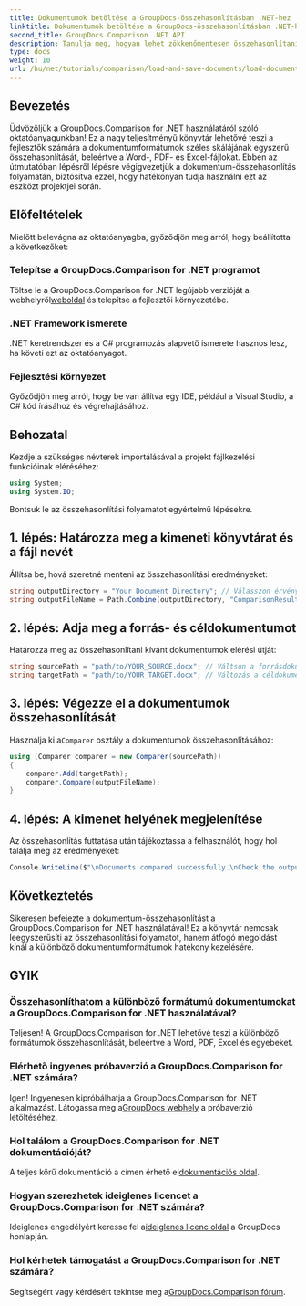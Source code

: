 ```yaml
---
title: Dokumentumok betöltése a GroupDocs-összehasonlításban .NET-hez
linktitle: Dokumentumok betöltése a GroupDocs-összehasonlításban .NET-hez
second_title: GroupDocs.Comparison .NET API
description: Tanulja meg, hogyan lehet zökkenőmentesen összehasonlítani a különböző dokumentumformátumokat – beleértve a Word-t, a PDF-t és az Excelt – ennek a robusztus könyvtárnak a használatával. Tökéletes minden szintű fejlesztő számára, ez a lépésről lépésre haladó oktatóanyag.
type: docs
weight: 10
url: /hu/net/tutorials/comparison/load-and-save-documents/load-documents/
---
```

## Bevezetés

Üdvözöljük a GroupDocs.Comparison for .NET használatáról szóló oktatóanyagunkban! Ez a nagy teljesítményű könyvtár lehetővé teszi a fejlesztők számára a dokumentumformátumok széles skálájának egyszerű összehasonlítását, beleértve a Word-, PDF- és Excel-fájlokat. Ebben az útmutatóban lépésről lépésre végigvezetjük a dokumentum-összehasonlítás folyamatán, biztosítva ezzel, hogy hatékonyan tudja használni ezt az eszközt projektjei során.

## Előfeltételek

Mielőtt belevágna az oktatóanyagba, győződjön meg arról, hogy beállította a következőket:

### Telepítse a GroupDocs.Comparison for .NET programot
 Töltse le a GroupDocs.Comparison for .NET legújabb verzióját a webhelyről[weboldal](https://releases.groupdocs.com/comparison/net/) és telepítse a fejlesztői környezetébe.

### .NET Framework ismerete
.NET keretrendszer és a C# programozás alapvető ismerete hasznos lesz, ha követi ezt az oktatóanyagot.

### Fejlesztési környezet
Győződjön meg arról, hogy be van állítva egy IDE, például a Visual Studio, a C# kód írásához és végrehajtásához.

## Behozatal

Kezdje a szükséges névterek importálásával a projekt fájlkezelési funkcióinak eléréséhez:

```csharp
using System;
using System.IO;
```

Bontsuk le az összehasonlítási folyamatot egyértelmű lépésekre.

## 1. lépés: Határozza meg a kimeneti könyvtárat és a fájl nevét

Állítsa be, hová szeretné menteni az összehasonlítási eredményeket:

```csharp
string outputDirectory = "Your Document Directory"; // Válasszon érvényes elérési utat
string outputFileName = Path.Combine(outputDirectory, "ComparisonResult.docx");
```

## 2. lépés: Adja meg a forrás- és céldokumentumot

Határozza meg az összehasonlítani kívánt dokumentumok elérési útját:

```csharp
string sourcePath = "path/to/YOUR_SOURCE.docx"; // Váltson a forrásdokumentum elérési útjára
string targetPath = "path/to/YOUR_TARGET.docx"; // Változás a céldokumentum elérési útjára
```

## 3. lépés: Végezze el a dokumentumok összehasonlítását

 Használja ki a`Comparer` osztály a dokumentumok összehasonlításához:

```csharp
using (Comparer comparer = new Comparer(sourcePath))
{
    comparer.Add(targetPath);
    comparer.Compare(outputFileName);
}
```

## 4. lépés: A kimenet helyének megjelenítése

Az összehasonlítás futtatása után tájékoztassa a felhasználót, hogy hol találja meg az eredményeket:

```csharp
Console.WriteLine($"\nDocuments compared successfully.\nCheck the output in: {outputDirectory}");
```

## Következtetés

Sikeresen befejezte a dokumentum-összehasonlítást a GroupDocs.Comparison for .NET használatával! Ez a könyvtár nemcsak leegyszerűsíti az összehasonlítási folyamatot, hanem átfogó megoldást kínál a különböző dokumentumformátumok hatékony kezelésére.

## GYIK

### Összehasonlíthatom a különböző formátumú dokumentumokat a GroupDocs.Comparison for .NET használatával?
Teljesen! A GroupDocs.Comparison for .NET lehetővé teszi a különböző formátumok összehasonlítását, beleértve a Word, PDF, Excel és egyebeket.

### Elérhető ingyenes próbaverzió a GroupDocs.Comparison for .NET számára?
 Igen! Ingyenesen kipróbálhatja a GroupDocs.Comparison for .NET alkalmazást. Látogassa meg a[GroupDocs webhely](https://releases.groupdocs.com/) a próbaverzió letöltéséhez.

### Hol találom a GroupDocs.Comparison for .NET dokumentációját?
 A teljes körű dokumentáció a címen érhető el[dokumentációs oldal](https://reference.groupdocs.com/comparison/net/).

### Hogyan szerezhetek ideiglenes licencet a GroupDocs.Comparison for .NET számára?
 Ideiglenes engedélyért keresse fel a[ideiglenes licenc oldal](https://purchase.groupdocs.com/temporary-license/) a GroupDocs honlapján.

### Hol kérhetek támogatást a GroupDocs.Comparison for .NET számára?
 Segítségért vagy kérdésért tekintse meg a[GroupDocs.Comparison fórum](https://forum.groupdocs.com/c/comparison/12).